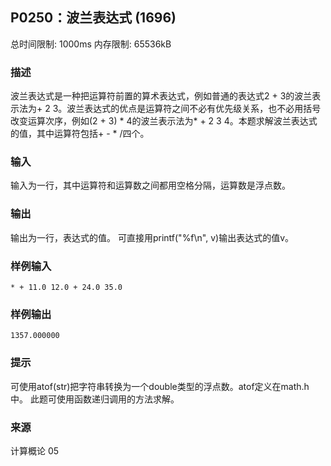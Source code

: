 ## P0250：波兰表达式 (1696)
总时间限制: 1000ms 内存限制: 65536kB

### 描述
波兰表达式是一种把运算符前置的算术表达式，例如普通的表达式2 + 3的波兰表示法为+ 2 3。波兰表达式的优点是运算符之间不必有优先级关系，也不必用括号改变运算次序，例如(2 + 3) * 4的波兰表示法为* + 2 3 4。本题求解波兰表达式的值，其中运算符包括+ - * /四个。

### 输入
输入为一行，其中运算符和运算数之间都用空格分隔，运算数是浮点数。

### 输出
输出为一行，表达式的值。
可直接用printf("%f\n", v)输出表达式的值v。

### 样例输入
    * + 11.0 12.0 + 24.0 35.0

### 样例输出
    1357.000000

### 提示
可使用atof(str)把字符串转换为一个double类型的浮点数。atof定义在math.h中。
此题可使用函数递归调用的方法求解。

### 来源
计算概论 05